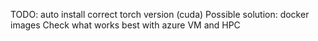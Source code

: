 TODO: auto install correct torch version (cuda)
Possible solution: docker images
Check what works best with azure VM and HPC
